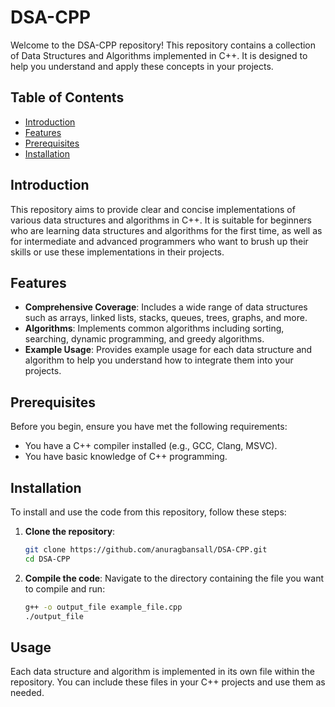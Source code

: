 # DSA-CPP

Welcome to the DSA-CPP repository! This repository contains a collection of Data Structures and Algorithms implemented in C++. It is designed to help you understand and apply these concepts in your projects.

## Table of Contents

- [Introduction](#introduction)
- [Features](#features)
- [Prerequisites](#prerequisites)
- [Installation](#installation)

## Introduction

This repository aims to provide clear and concise implementations of various data structures and algorithms in C++. It is suitable for beginners who are learning data structures and algorithms for the first time, as well as for intermediate and advanced programmers who want to brush up their skills or use these implementations in their projects.

## Features

- **Comprehensive Coverage**: Includes a wide range of data structures such as arrays, linked lists, stacks, queues, trees, graphs, and more.
- **Algorithms**: Implements common algorithms including sorting, searching, dynamic programming, and greedy algorithms.
- **Example Usage**: Provides example usage for each data structure and algorithm to help you understand how to integrate them into your projects.

## Prerequisites

Before you begin, ensure you have met the following requirements:
- You have a C++ compiler installed (e.g., GCC, Clang, MSVC).
- You have basic knowledge of C++ programming.

## Installation

To install and use the code from this repository, follow these steps:

1. **Clone the repository**:
    ```bash
    git clone https://github.com/anuragbansall/DSA-CPP.git
    cd DSA-CPP
    ```

2. **Compile the code**:
    Navigate to the directory containing the file you want to compile and run:
    ```bash
    g++ -o output_file example_file.cpp
    ./output_file
    ```

## Usage

Each data structure and algorithm is implemented in its own file within the repository. You can include these files in your C++ projects and use them as needed.
